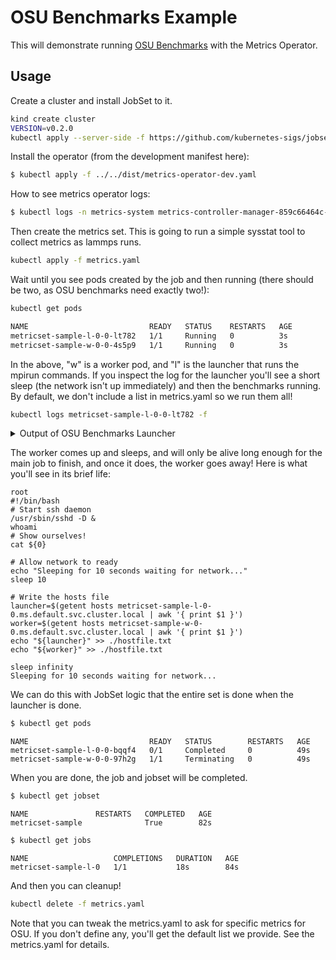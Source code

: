 # OSU Benchmarks Example

This will demonstrate running [OSU Benchmarks](https://mvapich.cse.ohio-state.edu/benchmarks/) with the Metrics Operator.

## Usage

Create a cluster and install JobSet to it.

```bash
kind create cluster
VERSION=v0.2.0
kubectl apply --server-side -f https://github.com/kubernetes-sigs/jobset/releases/download/$VERSION/manifests.yaml
```

Install the operator (from the development manifest here):

```bash
$ kubectl apply -f ../../dist/metrics-operator-dev.yaml
```

How to see metrics operator logs:

```bash
$ kubectl logs -n metrics-system metrics-controller-manager-859c66464c-7rpbw 
```

Then create the metrics set. This is going to run a simple sysstat tool to collect metrics
as lammps runs.

```bash
kubectl apply -f metrics.yaml
```

Wait until you see pods created by the job and then running (there should be two, as OSU benchmarks need exactly two!):

```bash
kubectl get pods
```
```diff
NAME                           READY   STATUS    RESTARTS   AGE
metricset-sample-l-0-0-lt782   1/1     Running   0          3s
metricset-sample-w-0-0-4s5p9   1/1     Running   0          3s
```

In the above, "w" is a worker pod, and "l" is the launcher that runs the mpirun commands.
If you inspect the log for the launcher you'll see a short sleep (the network isn't up immediately)
and then the benchmarks running. By default, we don't include a list in metrics.yaml so we run them all!

```bash
kubectl logs metricset-sample-l-0-0-lt782 -f
```

<details>

<summary>Output of OSU Benchmarks Launcher</summary>

```console
root
#!/bin/bash
# Start ssh daemon
/usr/sbin/sshd -D &
whoami
# Show ourselves!
cat ${0}

# Allow network to ready
echo "Sleeping for 10 seconds waiting for network..."
sleep 10

# Write the hosts file
launcher=$(getent hosts metricset-sample-l-0-0.ms.default.svc.cluster.local | awk '{ print $1 }')
worker=$(getent hosts metricset-sample-w-0-0.ms.default.svc.cluster.local | awk '{ print $1 }')
echo "${launcher}" >> ./hostfile.txt
echo "${worker}" >> ./hostfile.txt

sleep 5
echo "mpirun --hostfile ./hostfile.txt --allow-run-as-root -np 2 ./osu_acc_latency"
mpirun --hostfile ./hostfile.txt --allow-run-as-root -np 2 ./osu_acc_latency
echo "mpirun --hostfile ./hostfile.txt --allow-run-as-root -np 2 ./osu_fop_latency"
mpirun --hostfile ./hostfile.txt --allow-run-as-root -np 2 ./osu_fop_latency
echo "mpirun --hostfile ./hostfile.txt --allow-run-as-root -np 2 ./osu_get_acc_latency"
mpirun --hostfile ./hostfile.txt --allow-run-as-root -np 2 ./osu_get_acc_latency
echo "mpirun --hostfile ./hostfile.txt --allow-run-as-root -np 2 ./osu_get_latency"
mpirun --hostfile ./hostfile.txt --allow-run-as-root -np 2 ./osu_get_latency
echo "mpirun --hostfile ./hostfile.txt --allow-run-as-root -np 2 ./osu_put_latency"
mpirun --hostfile ./hostfile.txt --allow-run-as-root -np 2 ./osu_put_latency
Sleeping for 10 seconds waiting for network...
mpirun --hostfile ./hostfile.txt --allow-run-as-root -np 2 ./osu_acc_latency
# OSU MPI_Accumulate latency Test v5.8
# Window creation: MPI_Win_allocate
# Synchronization: MPI_Win_flush
# Size          Latency (us)
1                       0.58
2                       0.41
4                       0.37
8                       0.30
16                      0.28
32                      0.25
64                      0.26
128                     0.32
256                     0.39
512                     0.54
1024                    0.96
2048                    1.61
4096                    2.88
8192                    5.57
16384                  11.43
32768                  21.93
65536                  41.58
131072                 81.81
262144                157.80
524288                278.97
1048576               548.83
2097152              1311.45
4194304              2484.51
mpirun --hostfile ./hostfile.txt --allow-run-as-root -np 2 ./osu_fop_latency
# OSU MPI_Fetch_and_op latency Test v5.8
# Window creation: MPI_Win_allocate
# Synchronization: MPI_Win_flush
# Size          Latency (us)
8                       0.40
mpirun --hostfile ./hostfile.txt --allow-run-as-root -np 2 ./osu_get_acc_latency
# OSU MPI_Get_accumulate latency Test v5.8
# Window creation: MPI_Win_create
# Synchronization: MPI_Win_lock/unlock
# Size          Latency (us)
1                       2.09
2                       1.53
4                       1.40
8                       1.39
16                      1.46
32                      1.45
64                      1.60
128                     1.58
256                     1.64
512                     1.75
1024                    2.03
2048                    2.69
4096                    4.17
8192                    7.30
16384                  14.18
32768                  27.59
65536                  54.19
131072                113.30
262144                248.55
524288                457.77
1048576              1000.72
2097152              2149.51
4194304              4332.33
mpirun --hostfile ./hostfile.txt --allow-run-as-root -np 2 ./osu_get_latency
# OSU MPI_Get latency Test v5.8
# Window creation: MPI_Win_allocate
# Synchronization: MPI_Win_flush
# Size          Latency (us)
1                       0.22
2                       0.23
4                       0.24
8                       0.23
16                      0.22
32                      0.24
64                      0.18
128                     0.18
256                     0.16
512                     0.18
1024                    0.16
2048                    0.16
4096                    0.17
8192                    0.24
16384                   0.45
32768                   0.92
65536                   1.91
131072                  3.39
262144                  7.82
524288                 15.79
1048576                32.33
2097152                67.27
4194304               331.57
mpirun --hostfile ./hostfile.txt --allow-run-as-root -np 2 ./osu_put_latency
# OSU MPI_Put Latency Test v5.8
# Window creation: MPI_Win_allocate
# Synchronization: MPI_Win_flush
# Size          Latency (us)
1                       0.27
2                       0.29
4                       0.31
8                       0.27
16                      0.24
32                      0.21
64                      0.20
128                     0.16
256                     0.16
512                     0.19
1024                    0.15
2048                    0.17
4096                    0.23
8192                    0.29
16384                   0.63
32768                   1.19
65536                   2.37
131072                  4.30
262144                  8.75
524288                 16.65
1048576                33.12
2097152                70.90
4194304               293.05
```

</details>

The worker comes up and sleeps, and will only be alive long enough for the main job to
finish, and once it does, the worker goes away! Here is what you'll see in its brief life:

```console
root
#!/bin/bash
# Start ssh daemon
/usr/sbin/sshd -D &
whoami
# Show ourselves!
cat ${0}

# Allow network to ready
echo "Sleeping for 10 seconds waiting for network..."
sleep 10

# Write the hosts file
launcher=$(getent hosts metricset-sample-l-0-0.ms.default.svc.cluster.local | awk '{ print $1 }')
worker=$(getent hosts metricset-sample-w-0-0.ms.default.svc.cluster.local | awk '{ print $1 }')
echo "${launcher}" >> ./hostfile.txt
echo "${worker}" >> ./hostfile.txt

sleep infinity
Sleeping for 10 seconds waiting for network...
```

We can do this with JobSet logic that the entire set is done when the launcher is done.

```bash
$ kubectl get pods
```
```console
NAME                           READY   STATUS        RESTARTS   AGE
metricset-sample-l-0-0-bqqf4   0/1     Completed     0          49s
metricset-sample-w-0-0-97h2g   1/1     Terminating   0          49s
```

When you are done, the job and jobset will be completed.

```bash
$ kubectl get jobset
```
```console
NAME               RESTARTS   COMPLETED   AGE
metricset-sample              True        82s
```
```bash
$ kubectl get jobs
```
```console
NAME                   COMPLETIONS   DURATION   AGE
metricset-sample-l-0   1/1           18s        84s
```

And then you can cleanup!

```bash
kubectl delete -f metrics.yaml
```

Note that you can tweak the metrics.yaml to ask for specific metrics for OSU.
If you don't define any, you'll get the default list we provide. See
the metrics.yaml for details.